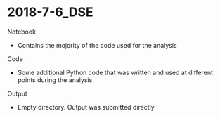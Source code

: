 # 2018-7-6_DSE

Notebook
- Contains the mojority of the code used for the analysis

Code
- Some additional Python code that was written and used at different points during the analysis

Output
- Empty directory. Output was submitted directly
